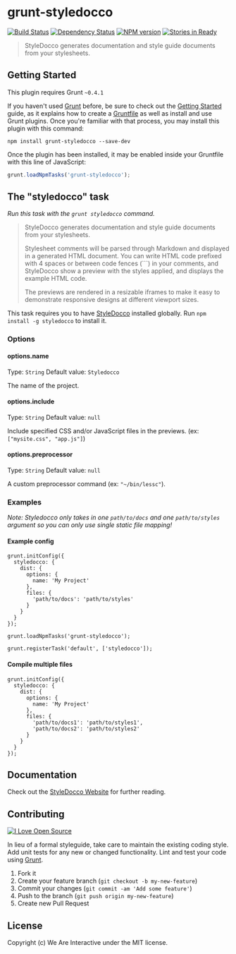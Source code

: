 # grunt-styledocco

[![Build Status](https://travis-ci.org/weareinteractive/grunt-styledocco.png?branch=master)](https://travis-ci.org/weareinteractive/grunt-styledocco)
[![Dependency Status](https://gemnasium.com/weareinteractive/grunt-styledocco.png)](https://gemnasium.com/weareinteractive/grunt-styledocco)
[![NPM version](https://badge.fury.io/js/grunt-styledocco.png)](http://badge.fury.io/js/grunt-styledocco)
[![Stories in Ready](https://badge.waffle.io/weareinteractive/grunt-styledocco.png?label=ready&title=Ready)](https://waffle.io/weareinteractive/grunt-styledocco)

> StyleDocco generates documentation and style guide documents from your stylesheets.

## Getting Started

This plugin requires Grunt `~0.4.1`

If you haven't used [Grunt](http://gruntjs.com/) before, be sure to check out the [Getting Started](http://gruntjs.com/getting-started) guide, as it explains how to create a [Gruntfile](http://gruntjs.com/sample-gruntfile) as well as install and use Grunt plugins. Once you're familiar with that process, you may install this plugin with this command:

```shell
npm install grunt-styledocco --save-dev
```

Once the plugin has been installed, it may be enabled inside your Gruntfile with this line of JavaScript:

```js
grunt.loadNpmTasks('grunt-styledocco');
```

## The "styledocco" task

*Run this task with the `grunt styledocco` command.*

> StyleDocco generates documentation and style guide documents from your stylesheets.
>
> Stylesheet comments will be parsed through Markdown and displayed in a generated HTML document. You can write HTML code prefixed with 4 spaces or between code fences (```) in your comments, and StyleDocco show a preview with the styles applied, and displays the example HTML code.
>
> The previews are rendered in a resizable iframes to make it easy to demonstrate responsive designs at different viewport sizes.

This task requires you to have [StyleDocco](https://github.com/jacobrask/styledocco) installed globally. Run `npm install -g styledocco` to install it.

### Options

#### options.name

Type: `String`
Default value: `Styledocco`

The name of the project.

#### options.include

Type: `String`
Default value: `null`

Include specified CSS and/or JavaScript files in the previews. (ex: `["mysite.css", "app.js"]`)

#### options.preprocessor

Type: `String`
Default value: `null`

A custom preprocessor command (ex: `"~/bin/lessc"`).

### Examples

*Note: Styledocco only takes in one `path/to/docs` and one `path/to/styles` argument so you can only use single static file mapping!*

#### Example config

```
grunt.initConfig({
  styledocco: {
    dist: {
      options: {
        name: 'My Project'
      },
      files: {
        'path/to/docs': 'path/to/styles'
      }
    }
  }
});

grunt.loadNpmTasks('grunt-styledocco');

grunt.registerTask('default', ['styledocco']);
```

#### Compile multiple files

```
grunt.initConfig({
  styledocco: {
    dist: {
      options: {
        name: 'My Project'
      },
      files: {
        'path/to/docs1': 'path/to/styles1',
        'path/to/docs2': 'path/to/styles2'
      }
    }
  }
});
```

## Documentation
Check out the [StyleDocco Website](https://github.com/jacobrask/styledocco) for further reading.

## Contributing
[![I Love Open Source](http://www.iloveopensource.io/images/logo-lightbg.png)](http://www.iloveopensource.io/projects/52ee312487659fce6600004a)

In lieu of a formal styleguide, take care to maintain the existing coding style. Add unit tests for any new or changed functionality. Lint and test your code using [Grunt](http://gruntjs.com/).

1. Fork it
2. Create your feature branch (`git checkout -b my-new-feature`)
3. Commit your changes (`git commit -am 'Add some feature'`)
4. Push to the branch (`git push origin my-new-feature`)
5. Create new Pull Request

## License
Copyright (c) We Are Interactive under the MIT license.
